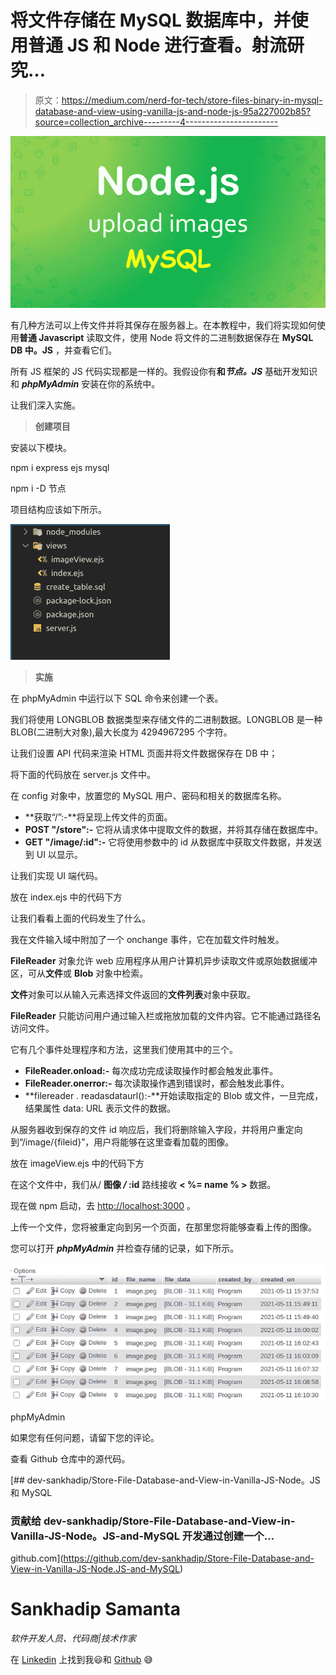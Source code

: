 # 将文件存储在 MySQL 数据库中，并使用普通 JS 和 Node 进行查看。射流研究…

> 原文：<https://medium.com/nerd-for-tech/store-files-binary-in-mysql-database-and-view-using-vanilla-js-and-node-js-95a227002b85?source=collection_archive---------4----------------------->

![](img/b8cd76c07a48a639bafb886a8a0ec175.png)

有几种方法可以上传文件并将其保存在服务器上。在本教程中，我们将实现如何使用**普通 Javascript** 读取文件，使用 Node 将文件的二进制数据保存在 **MySQL DB 中。JS** ，并查看它们。

所有 JS 框架的 JS 代码实现都是一样的。我假设你有**和*节点。JS*** 基础开发知识和 ***phpMyAdmin*** 安装在你的系统中。

让我们深入实施。

> **创建项目**

安装以下模块。

npm i express ejs mysql

npm i -D 节点

项目结构应该如下所示。

![](img/8d2b1267599f90244635d25668326aeb.png)

> **实施**

在 phpMyAdmin 中运行以下 SQL 命令来创建一个表。

我们将使用 LONGBLOB 数据类型来存储文件的二进制数据。LONGBLOB 是一种 BLOB(二进制大对象),最大长度为 4294967295 个字符。

让我们设置 API 代码来渲染 HTML 页面并将文件数据保存在 DB 中；

将下面的代码放在 server.js 文件中。

在 config 对象中，放置您的 MySQL 用户、密码和相关的数据库名称。

*   **获取“/”:-**将呈现上传文件的页面。
*   **POST "/store":-** 它将从请求体中提取文件的数据，并将其存储在数据库中。
*   **GET "/image/:id":-** 它将使用参数中的 id 从数据库中获取文件数据，并发送到 UI 以显示。

让我们实现 UI 端代码。

放在 index.ejs 中的代码下方

让我们看看上面的代码发生了什么。

我在文件输入域中附加了一个 onchange 事件，它在加载文件时触发。

**FileReader** 对象允许 web 应用程序从用户计算机异步读取文件或原始数据缓冲区，可从**文件**或 **Blob** 对象中检索。

**文件**对象可以从输入元素选择文件返回的**文件列表**对象中获取。

**FileReader** 只能访问用户通过输入栏或拖放加载的文件内容。它不能通过路径名访问文件。

它有几个事件处理程序和方法，这里我们使用其中的三个。

*   **FileReader.onload:-** 每次成功完成读取操作时都会触发此事件。
*   **FileReader.onerror:-** 每次读取操作遇到错误时，都会触发此事件。
*   **filereader . readasdataurl():-**开始读取指定的 Blob 或文件，一旦完成，结果属性 data: URL 表示文件的数据。

从服务器收到保存的文件 id 响应后，我们将删除输入字段，并将用户重定向到“/image/{fileid}”，用户将能够在这里查看加载的图像。

放在 imageView.ejs 中的代码下方

在这个文件中，我们从/ **图像 */* :id** 路线接收 **< %= name % >** 数据。

现在做 npm 启动，去 [http://localhost:3000](http://localhost:3000/) 。

上传一个文件，您将被重定向到另一个页面，在那里您将能够查看上传的图像。

您可以打开 ***phpMyAdmin*** 并检查存储的记录，如下所示。

![](img/878d40b031be94c6e1a6107d11a0a531.png)

phpMyAdmin

如果您有任何问题，请留下您的评论。

查看 Github 仓库中的源代码。

[](https://github.com/dev-sankhadip/Store-File-Database-and-View-in-Vanilla-JS-Node.JS-and-MySQL) [## dev-sankhadip/Store-File-Database-and-View-in-Vanilla-JS-Node。JS 和 MySQL

### 贡献给 dev-sankhadip/Store-File-Database-and-View-in-Vanilla-JS-Node。JS-and-MySQL 开发通过创建一个…

github.com](https://github.com/dev-sankhadip/Store-File-Database-and-View-in-Vanilla-JS-Node.JS-and-MySQL) 

# Sankhadip Samanta

*软件开发人员、代码商|技术作家*

在 [Linkedin](https://www.linkedin.com/in/sankhadip-samanta-7bb891180/) 上找到我😃和 [Github](https://github.com/dev-sankhadip) 😅